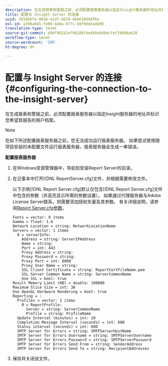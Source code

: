```yaml
---
description: 在生成报表和警报之前，必须配置报表服务器以指定Insight服务器的地址并标识您希望其报告的用户档案。
title: 配置与 Insight Server 的连接
uuid: 2018b67e-90a6-41d7-b628-4b463869df6e
exl-id: a398a665-fe09-448a-977c-b0f9de4add09
translation-type: tm+mt
source-git-commit: d9df90242ef96188f4e4b5e6d04cfef196b0a628
workflow-type: tm+mt
source-wordcount: '195'
ht-degree: 9%

---
```


# 配置与 Insight Server 的连接{#configuring-the-connection-to-the-insight-server}

在生成报表和警报之前，必须配置报表服务器以指定Insight服务器的地址并标识您希望其报告的用户档案。

>[!NOTE]
>
>在如下所述配置报表服务器之前，您无法成功运行报表服务器。 如果尝试使用随项目安装的未配置文件运行报表服务器，报表服务器会生成一串错误。

**配置报表服务器**

1. 在Windows资源管理器中，导航到安装Report Server的目录。
1. 在记事本中打开[!DNL ReportServer.cfg]文件，并根据需要修改文件。

   以下示例[!DNL Report Server.cfg]默认仅包含[!DNL Report Server.cfg]文件中包含的参数（并高亮显示所需的参数设置）。 如果通过代理服务器与Adobe License Server联系，则需要添加授权矢量及其参数。 有关详细说明，请参阅[Report Server.cfg参数](../../../home/c-rpt-oview/c-rpt-param-ref/c-rpt-svr-param.md#concept-53359b328fd140d593c3f2fc0031be06)。

   ```
   Fonts = vector: 0 items
   Gamma = float: 1.6
   Network Location = string: NetworkLocationName
   Servers = vector: 1 items
     0 = serverInfo:
       Address = string: ServerIPAddress
       Name = string: 
       Port = int: 443
       Proxy Address = string:
       Proxy Password = string:
       Proxy Port = int: 8080
       Proxy User Name = string:
       SSL Client Certificate = string: ReportCertFileName.pem
       SSL Server Common Name = string: ServerCommonName
       Use SSL = bool: true
   Result Memory Limit (KB) = double: 100000
   Maximum Slice Size = int: 30
   Use OpenGL Hardware Rendering = bool: true
   Reporting = :
     Profiles = vector: 1 items
       0 = ReportProfile:
         Server = string: ServerCommonName
         Profile = string: ProfileName
     Update Interval (minutes) = int: 10
     Completion Message Interval (seconds) = int: 600
     Status interval (seconds) = int: 600
     SMTP Server for Errors = string: SMTPServerHostName
     SMTP Server for Errors Username = string: SMTPServerUsername
     SMTP Server for Errors Password = string: SMTPServerPassword
     SMTP Server for Errors Send From = string: SenderAddress
     SMTP Server for Errors Send To = string: RecipientAddresses
   ```

1. 保存并关闭该文件。
